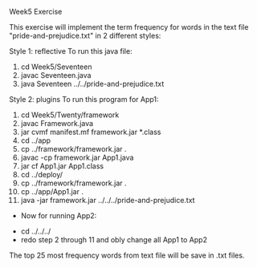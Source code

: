 Week5 Exercise

This exercise will implement the term frequency for words in the text file "pride-and-prejudice.txt" in 2 different styles:

Style 1: reflective 
To run this java file:
1) cd Week5/Seventeen
2) javac Seventeen.java
3) java Seventeen ../../pride-and-prejudice.txt

Style 2: plugins 
To run this program for App1:
1) cd Week5/Twenty/framework 
2) javac Framework.java
3) jar cvmf manifest.mf framework.jar *.class
4) cd ../app
5) cp ../framework/framework.jar .
6) javac -cp framework.jar App1.java
7) jar cf App1.jar App1.class
8) cd ../deploy/
9) cp ../framework/framework.jar .
10) cp ../app/App1.jar .
11) java -jar framework.jar ../../../pride-and-prejudice.txt

* Now for running App2:
- cd  ../../../
- redo step 2 through 11 and obly change all App1 to App2


The top 25 most frequency words from text file will be save in .txt files.

